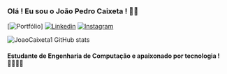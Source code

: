 ### Olá ! Eu sou o João Pedro Caixeta ! 👋🏼

[![Portfólio](https://img.shields.io/website-up-down-green-red/http/monip.org.svg)]
[![Linkedin](https://img.shields.io/badge/LinkedIn-0077B5?style=for-the-badge&logo=linkedin&logoColor=white)](https://www.linkedin.com/in/joão-pedro-da-cunha-caixeta-1878a92b6/)
[![Instagram](https://img.shields.io/badge/Instagram-E4405F?style=for-the-badge&logo=instagram&logoColor=white)](https://www.instagram.com/joaoocaixeta/)

![JoaoCaixeta1 GitHub stats](https://github-readme-stats.vercel.app/api?username=JoaoCaixeta1&show_icons=true&theme=merko)

#### Estudante de Engenharia de Computação e apaixonado por tecnologia ! 🧑🏻‍💻📲
